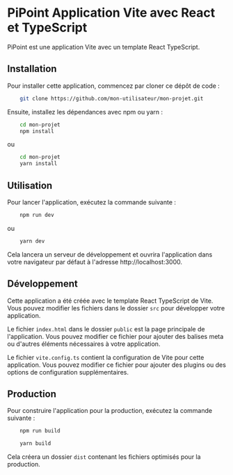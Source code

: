 #  PiPoint Application Vite avec React et TypeScript

PiPoint est une application Vite avec un template React TypeScript.

## Installation

Pour installer cette application, commencez par cloner ce dépôt de code :

```bash
    git clone https://github.com/mon-utilisateur/mon-projet.git
```

Ensuite, installez les dépendances avec npm ou yarn :

```bash
    cd mon-projet
    npm install
```

ou

```bash
    cd mon-projet
    yarn install
```

## Utilisation

Pour lancer l'application, exécutez la commande suivante :

```bash
    npm run dev
```

ou

```bash
    yarn dev
```

Cela lancera un serveur de développement et ouvrira l'application dans votre navigateur par défaut à l'adresse http://localhost:3000.

## Développement

Cette application a été créée avec le template React TypeScript de Vite. Vous pouvez modifier les fichiers dans le dossier `src` pour développer votre application.

Le fichier `index.html` dans le dossier `public` est la page principale de l'application. Vous pouvez modifier ce fichier pour ajouter des balises meta ou d'autres éléments nécessaires à votre application.

Le fichier `vite.config.ts` contient la configuration de Vite pour cette application. Vous pouvez modifier ce fichier pour ajouter des plugins ou des options de configuration supplémentaires.

## Production

Pour construire l'application pour la production, exécutez la commande suivante :

```bash
    npm run build
```

```bash
    yarn build
```

Cela créera un dossier `dist` contenant les fichiers optimisés pour la production.
